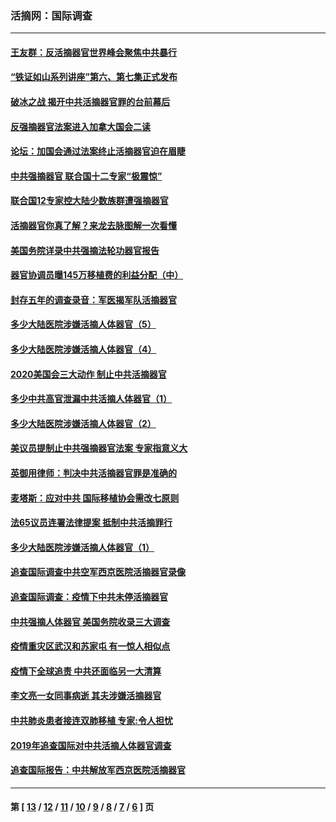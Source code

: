 ### 活摘网：国际调查
---
#### [王友群：反活摘器官世界峰会聚焦中共暴行](../../pages/nf5947/n13250738.md?10170430) 
#### [“铁证如山系列讲座”第六、第七集正式发布](../../pages/nf5947/n13106287.md?10170430) 
#### [破冰之战 揭开中共活摘器官罪的台前幕后](../../pages/nf5947/n13082457.md?10170430) 
#### [反强摘器官法案进入加拿大国会二读](../../pages/nf5947/n13033450.md?10170430) 
#### [论坛：加国会通过法案终止活摘器官迫在眉睫](../../pages/nf5947/n13029839.md?10170430) 
#### [中共强摘器官 联合国十二专家“极震惊”](../../pages/nf5947/n13024313.md?10170430) 
#### [联合国12专家控大陆少数族群遭强摘器官](../../pages/nf5947/n13023877.md?10170430) 
#### [活摘器官你真了解？来龙去脉图解一次看懂](../../pages/nf5947/n13013820.md?10170430) 
#### [美国务院详录中共强摘法轮功器官报告](../../pages/nf5947/n12944519.md?10170430) 
#### [器官协调员曝145万移植费的利益分配（中）](../../pages/nf5947/n12894547.md?10170430) 
#### [封存五年的调查录音：军医揭军队活摘器官](../../pages/nf5947/n12798692.md?10170430) 
#### [多少大陆医院涉嫌活摘人体器官（5）](../../pages/nf5947/n12768383.md?10170430) 
#### [多少大陆医院涉嫌活摘人体器官（4）](../../pages/nf5947/n12664434.md?10170430) 
#### [2020美国会三大动作 制止中共活摘器官](../../pages/nf5947/n12682004.md?10170430) 
#### [多少中共高官泄漏中共活摘人体器官（1）](../../pages/nf5947/n12671234.md?10170430) 
#### [多少大陆医院涉嫌活摘人体器官（2）](../../pages/nf5947/n12655589.md?10170430) 
#### [美议员提制止中共强摘器官法案 专家指意义大](../../pages/nf5947/n12630561.md?10170430) 
#### [英御用律师：判决中共活摘器官罪是准确的](../../pages/nf5947/n12580740.md?10170430) 
#### [麦塔斯：应对中共 国际移植协会需改七原则](../../pages/nf5947/n12514711.md?10170430) 
#### [法65议员连署法律提案 抵制中共活摘罪行](../../pages/nf5947/n12437047.md?10170430) 
#### [多少大陆医院涉嫌活摘人体器官（1）](../../pages/nf5947/n12414284.md?10170430) 
#### [追查国际调查中共空军西京医院活摘器官录像](../../pages/nf5947/n12348837.md?10170430) 
#### [追查国际调查：疫情下中共未停活摘器官](../../pages/nf5947/n12273415.md?10170430) 
#### [中共强摘人体器官 美国务院收录三大调查](../../pages/nf5947/n12181488.md?10170430) 
#### [疫情重灾区武汉和苏家屯 有一惊人相似点](../../pages/nf5947/n12150824.md?10170430) 
#### [疫情下全球追责 中共还面临另一大清算](../../pages/nf5947/n12070397.md?10170430) 
#### [李文亮一女同事病逝 其夫涉嫌活摘器官](../../pages/nf5947/n11957882.md?10170430) 
#### [中共肺炎患者接连双肺移植 专家:令人担忧](../../pages/nf5947/n11945516.md?10170430) 
#### [2019年追查国际对中共活摘人体器官调查](../../pages/nf5947/n11917733.md?10170430) 
#### [追查国际报告：中共解放军西京医院活摘器官](../../pages/nf5947/n11838359.md?10170430) 

---
#### 第 [ [13](./13.md?10170430) / [12](./12.md?10170430) / [11](./11.md?10170430) / [10](./10.md?10170430) / [9](./9.md?10170430) / [8](./8.md?10170430) / [7](./7.md?10170430) / [6](./6.md?10170430) ] 页
